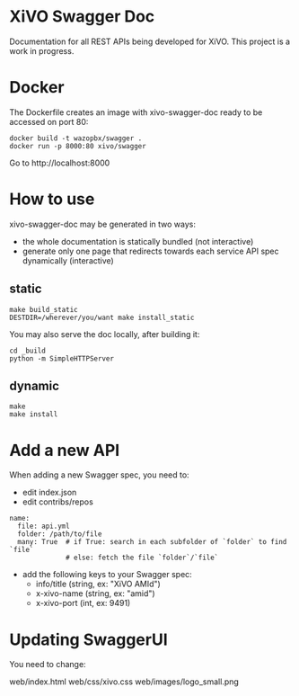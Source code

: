 XiVO Swagger Doc
================

Documentation for all REST APIs being developed for XiVO. This project
is a work in progress.

Docker
======

The Dockerfile creates an image with xivo-swagger-doc ready to be accessed on
port 80:

    docker build -t wazopbx/swagger .
    docker run -p 8000:80 xivo/swagger

Go to http://localhost:8000


How to use
==========

xivo-swagger-doc may be generated in two ways:

* the whole documentation is statically bundled (not interactive)
* generate only one page that redirects towards each service API spec dynamically (interactive)


static
------

    make build_static
    DESTDIR=/wherever/you/want make install_static

You may also serve the doc locally, after building it:

    cd _build
    python -m SimpleHTTPServer

dynamic
------

    make
    make install


Add a new API
=============

When adding a new Swagger spec, you need to:

- edit index.json
- edit contribs/repos
```
name:
  file: api.yml
  folder: /path/to/file
  many: True  # if True: search in each subfolder of `folder` to find `file`
              # else: fetch the file `folder`/`file`
```

- add the following keys to your Swagger spec:
  - info/title  (string, ex: "XiVO AMId")
  - x-xivo-name (string, ex: "amid")
  - x-xivo-port (int, ex: 9491)


Updating SwaggerUI
==================

You need to change:

web/index.html
web/css/xivo.css
web/images/logo_small.png
